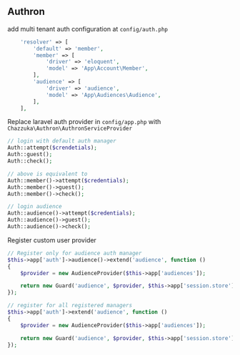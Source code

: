 Authron
---
add multi tenant auth configuration at `config/auth.php`

```php
    'resolver' => [
    	'default' => 'member',
        'member' => [
            'driver' => 'eloquent',
            'model' => 'App\Account\Member',
        ],
        'audience' => [
            'driver' => 'audience',
            'model' => 'App\Audiences\Audience',
        ],
    ],
```

Replace laravel auth provider in `config/app.php` with `Chazzuka\Authron\AuthronServiceProvider`

```php
// login with default auth manager
Auth::attempt($crendetials); 
Auth::guest();
Auth::check();

// above is equivalent to
Auth::member()->attempt($credentials);
Auth::member()->guest();
Auth::member()->check();

// login audience
Auth::audience()->attempt($credentials);
Auth::audience()->guest();
Auth::audience()->check();
```

Register custom user provider

```php
// Register only for audience auth manager
$this->app['auth']->audience()->extend('audience', function ()
{
    $provider = new AudienceProvider($this->app['audiences']);

    return new Guard('audience', $provider, $this->app['session.store']);
});

// register for all registered managers
$this->app['auth']->extend('audience', function ()
{
    $provider = new AudienceProvider($this->app['audiences']);

    return new Guard('audience', $provider, $this->app['session.store']);
});
```

